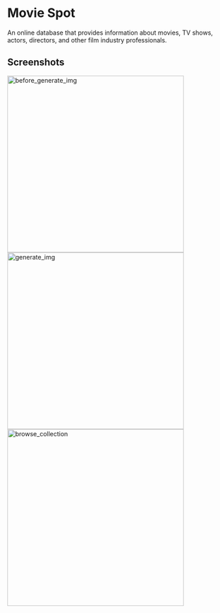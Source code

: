 
# Movie Spot

An online database that provides information about movies, TV shows, actors, directors, and other film industry professionals.

## Screenshots
<div>
 <img src="https://user-images.githubusercontent.com/123269689/236583381-f83a257a-8c1c-4fb7-8479-337aca274c31.png" width="400"  alt="before_generate_img" >
 <img src="https://user-images.githubusercontent.com/123269689/236583399-4ab6e5ea-03c3-4794-acab-0b5e0cb4a643.png" width="400"  alt="generate_img" >
 <img src="https://user-images.githubusercontent.com/123269689/236583406-26183156-b029-4913-a412-2e5e761e36fc.png" width="400" alt="browse_collection">

</div>

